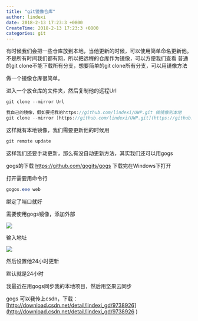 ```yaml
---
title: "git镜像仓库"
author: lindexi
date: 2018-2-13 17:23:3 +0800
CreateTime: 2018-2-13 17:23:3 +0800
categories: git
---
```


有时候我们会把一些仓库放到本地，当他更新的时候，可以使用简单命名更新他。
不是所有时间我们都有网，所以把远程的仓库作为镜像，可以方便我们查看
普通的git clone不能下载所有分支，想要简单的git clone所有分支，可以用镜像方法

<!--more-->



<div id="toc"></div>

做一个镜像仓库很简单。

进入一个放仓库的文件夹，然后复制他的远程Url

```csharp
git clone --mirror Url

我自己的镜像，假如要把我的https://github.com/lindexi/UWP.git 做镜像到本地
git clone --mirror [https://github.com/lindexi/UWP.git](https://github.com/lindexi/UWP.git )
```

这样就有本地镜像，我们需要更新他的时候用

```csharp
git remote update

```
这样我们还要手动更新，那么有没自动更新方法，其实我们还可以用gogs

gogs的下载 https://github.com/gogits/gogs 下载完在Windows下打开

打开需要用命令行

```csharp
gogos.exe web

```

绑定了端口就好

需要使用gogs镜像，添加外部

![](http://7xqpl8.com1.z0.glb.clouddn.com/48607e54-9b56-4d1b-a11f-ff44b53046c4201612693440.jpg)

输入地址

![](http://7xqpl8.com1.z0.glb.clouddn.com/48607e54-9b56-4d1b-a11f-ff44b53046c4201612693522.jpg)

然后设置他24小时更新

默认就是24小时

我最近在用gogs同步我的本地项目，然后用坚果云同步

gogs 可以我传上csdn，下载：[http://download.csdn.net/detail/lindexi_gd/9738926](http://download.csdn.net/detail/lindexi_gd/9738926 )

